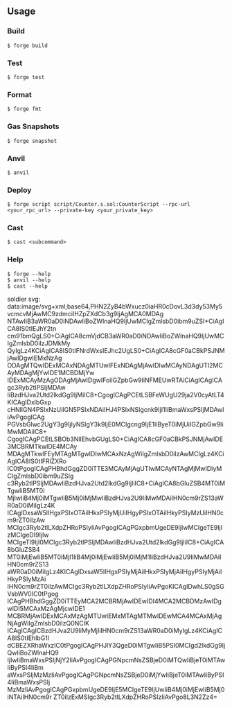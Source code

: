 ## Usage

### Build

```shell
$ forge build
```

### Test

```shell
$ forge test
```

### Format

```shell
$ forge fmt
```

### Gas Snapshots

```shell
$ forge snapshot
```

### Anvil

```shell
$ anvil
```

### Deploy

```shell
$ forge script script/Counter.s.sol:CounterScript --rpc-url <your_rpc_url> --private-key <your_private_key>
```

### Cast

```shell
$ cast <subcommand>
```

### Help

```shell
$ forge --help
$ anvil --help
$ cast --help
```


soldier svg:
data:image/svg+xml;base64,PHN2ZyB4bWxucz0iaHR0cDovL3d3dy53My5vcmcvMjAwMC9zdmciIHZpZXdCb3g9IjAgMCA0MDAg
NTAwIiB3aWR0aD0iNDAwIiBoZWlnaHQ9IjUwMCIgZmlsbD0ibm9uZSI+CiAgICA8IS0tIEJhY2tn
cm91bmQgLS0+CiAgICA8cmVjdCB3aWR0aD0iNDAwIiBoZWlnaHQ9IjUwMCIgZmlsbD0iIzJDMkMy
QyIgLz4KCiAgICA8IS0tIFNrdWxsIEJhc2UgLS0+CiAgICA8cGF0aCBkPSJNMjAwIDgwIEMxNzAg
ODAgMTQwIDExMCAxNDAgMTUwIFExNDAgMjAwIDIwMCAyNDAgUTI2MCAyMDAgMjYwIDE1MCBDMjYw
IDExMCAyMzAgODAgMjAwIDgwIFoiIGZpbGw9IiNFMEUwRTAiCiAgICAgICAgc3Ryb2tlPSIjMDAw
IiBzdHJva2Utd2lkdGg9IjMiIC8+CgogICAgPCEtLSBFeWUgU29ja2V0cyAtLT4KICAgIDxlbGxp
cHNlIGN4PSIxNzUiIGN5PSIxNDAiIHJ4PSIxNSIgcnk9IjI1IiBmaWxsPSIjMDAwIiAvPgogICAg
PGVsbGlwc2UgY3g9IjIyNSIgY3k9IjE0MCIgcng9IjE1IiByeT0iMjUiIGZpbGw9IiMwMDAiIC8+
CgogICAgPCEtLSBOb3NlIEhvbGUgLS0+CiAgICA8cGF0aCBkPSJNMjAwIDE3MCBRMTkwIDE4MCAy
MDAgMTkwIFEyMTAgMTgwIDIwMCAxNzAgWiIgZmlsbD0iIzAwMCIgLz4KCiAgICA8IS0tIFRlZXRo
IC0tPgogICAgPHBhdGggZD0iTTE3MCAyMjAgUTIwMCAyNTAgMjMwIDIyMCIgZmlsbD0ibm9uZSIg
c3Ryb2tlPSIjMDAwIiBzdHJva2Utd2lkdGg9IjIiIC8+CiAgICA8bGluZSB4MT0iMTgwIiB5MT0i
MjIwIiB4Mj0iMTgwIiB5Mj0iMjMwIiBzdHJva2U9IiMwMDAiIHN0cm9rZS13aWR0aD0iMiIgLz4K
ICAgIDxsaW5lIHgxPSIxOTAiIHkxPSIyMjUiIHgyPSIxOTAiIHkyPSIyMzUiIHN0cm9rZT0iIzAw
MCIgc3Ryb2tlLXdpZHRoPSIyIiAvPgogICAgPGxpbmUgeDE9IjIwMCIgeTE9IjIzMCIgeDI9IjIw
MCIgeTI9IjI0MCIgc3Ryb2tlPSIjMDAwIiBzdHJva2Utd2lkdGg9IjIiIC8+CiAgICA8bGluZSB4
MT0iMjEwIiB5MT0iMjI1IiB4Mj0iMjEwIiB5Mj0iMjM1IiBzdHJva2U9IiMwMDAiIHN0cm9rZS13
aWR0aD0iMiIgLz4KICAgIDxsaW5lIHgxPSIyMjAiIHkxPSIyMjAiIHgyPSIyMjAiIHkyPSIyMzAi
IHN0cm9rZT0iIzAwMCIgc3Ryb2tlLXdpZHRoPSIyIiAvPgoKICAgIDwhLS0gSGVsbWV0IC0tPgog
ICAgPHBhdGggZD0iTTEyMCA2MCBRMjAwIDEwIDI4MCA2MCBDMzAwIDgwIDI5MCAxMzAgMjcwIDE1
MCBRMjAwIDExMCAxMzAgMTUwIEMxMTAgMTMwIDEwMCA4MCAxMjAgNjAgWiIgZmlsbD0iIzQ0NCIK
ICAgICAgICBzdHJva2U9IiMyMjIiIHN0cm9rZS13aWR0aD0iMyIgLz4KCiAgICA8IS0tIEhlbG1l
dCBEZXRhaWxzIC0tPgogICAgPHJlY3QgeD0iMTgwIiB5PSI0MCIgd2lkdGg9IjQwIiBoZWlnaHQ9
IjIwIiBmaWxsPSIjNjY2IiAvPgogICAgPGNpcmNsZSBjeD0iMTQwIiBjeT0iMTAwIiByPSI4IiBm
aWxsPSIjMzMzIiAvPgogICAgPGNpcmNsZSBjeD0iMjYwIiBjeT0iMTAwIiByPSI4IiBmaWxsPSIj
MzMzIiAvPgogICAgPGxpbmUgeDE9IjE5MCIgeTE9IjUwIiB4Mj0iMjEwIiB5Mj0iNTAiIHN0cm9r
ZT0iIzExMSIgc3Ryb2tlLXdpZHRoPSIzIiAvPgo8L3N2Zz4=